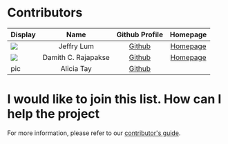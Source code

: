 # Contributors

Display | Name | Github Profile | Homepage
---|:---:|:---:|:---:
![](https://avatars0.githubusercontent.com/u/22460123?s=100) | Jeffry Lum | [Github](https://github.com/j-lum/) | [Homepage](https://se.kasugano.moe)
![](https://avatars0.githubusercontent.com/u/1673303?s=100) | Damith C. Rajapakse | [Github](https://github.com/damithc/) | [Homepage](https://www.comp.nus.edu.sg/~damithch/)
pic | Alicia Tay | [Github](https://github.com/aliciatay-zls/) 
# I would like to join this list. How can I help the project

For more information, please refer to our [contributor's guide](https://oss-generic.github.io/process/).
